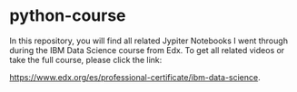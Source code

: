 # python-course

In this repository, you will find all related Jypiter Notebooks I went through during the IBM Data Science course from Edx. To get all related videos or take the full course, please click the link: 

https://www.edx.org/es/professional-certificate/ibm-data-science.

